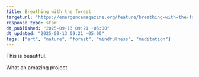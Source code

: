 ```yaml
---
title: Breathing with the forest
targeturl: "https://emergencemagazine.org/feature/breathing-with-the-forest/"
response_type: star
dt_published: "2025-09-13 09:21 -05:00"
dt_updated: "2025-09-13 09:21 -05:00"
tags: ["art", "nature", "forest", "mindfulness", "meditation"]
---
```


This is beautiful. 

What an amazing project.
